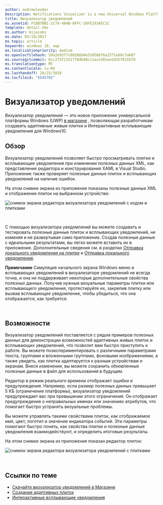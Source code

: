 ```yaml
---
author: andrewleader
Description: Notifications Visualizer is a new Universal Windows Platform (UWP) app in the Store that helps developers design adaptive live tiles for Windows 10.
title: Визуализатор уведомлений
ms.assetid: FCBB7BB1-2C79-484B-8FFC-26FE1934EC1C
template: detail.hbs
ms.author: mijacobs
ms.date: 05/19/2017
ms.topic: article
keywords: windows 10, uwp
ms.localizationpriority: medium
ms.openlocfilehash: 59a2e93f7c09266b0e33d58bf6a2571e60c7a607
ms.sourcegitcommit: 6cc275f2151f78db40c11ace381ee2d35f0155f9
ms.translationtype: MT
ms.contentlocale: ru-RU
ms.lasthandoff: 10/25/2018
ms.locfileid: "5545702"
---
```

# <a name="notifications-visualizer"></a>Визуализатор уведомлений

 


Визуализатор уведомлений — это новое приложение универсальной платформы Windows (UWP) [в магазине](https://www.microsoft.com/store/apps/notifications-visualizer/9nblggh5xsl1) , позволяющая разработчикам создавать адаптивные живые плитки и Интерактивные всплывающие уведомления для Windows10.


## <a name="overview"></a>Обзор

Визуализатор уведомлений позволяет быстро просматривать плитки и всплывающие уведомления при изменении полезных данных XML, как представление редактора и конструирования XAML в Visual Studio. Приложение также проверяет полезные данные плиток и всплывающих уведомлений на наличие ошибок.

На этом снимке экрана из приложения показаны полезные данные XML и отображение плиток на выбранном устройстве:

![снимок экрана редактора визуализатора уведомлений с кодом и плитками](images/notif-visualizer-001.png)

 

С помощью визуализатора уведомлений вы можете создавать и тестировать полезные данные плиток и всплывающих уведомлений, не изменяя и не развертывая само приложение. Создав полезные данные с идеальными результатами, вы легко можете вставить их в приложение. Дополнительные сведения см. в разделах [Отправка локального уведомления на плитке](sending-a-local-tile-notification.md) и [Отправка локального уведомления](send-local-toast.md).

**Примечание**  Симуляция начального экрана Windows меню и всплывающих уведомлений в визуализаторе уведомлений не всегда точна, и она не поддерживает некоторые дополнительные свойства полезных данных. Получив нужные визуальные параметры плитки или всплывающего уведомления, протестируйте их, закрепив плитку или вызвав всплывающее уведомление, чтобы убедиться, что она отображается, как требуется.

 

## <a name="features"></a>Возможности

Визуализатор уведомлений поставляется с рядом примеров полезных данных для демонстрации возможностей адаптивных живых плиток и всплывающих уведомлений, что позволит вам быстро приступить к работе. Вы можете поэкспериментировать с различными параметрами текста, группами и вложенными группами, фоновыми изображениями, а также увидеть, как плитка адаптируется к разным устройствам и экранам. Внеся изменения, вы можете сохранить обновленные полезные данные в файл для использования в будущем.

Редактор в режим реального времени отображает ошибки и предупреждения. Например, если размер полезных данных превышает 5 КБ (ограничение платформы), визуализатор уведомлений предупреждает вас при превышении этого ограничения. Он отображает предупреждения о неправильных именах или значениях атрибутов, что помогает быстро устранять визуальные проблемы.

Вы можете управлять такими свойствами плиток, как отображаемое имя, цвет, логотип и значение индикатора событий. Эти параметры помогают быстро понять, как свойства плитки и полезные данные уведомления взаимодействуют, и определить итоговые результаты.

На этом снимке экрана из приложения показан редактор плиток:

![снимок экрана редактора визуализатора уведомлений с плитками](images/notif-visualizer-004.png)

 

## <a name="related-topics"></a>Ссылки по теме

* [Скачайте визуализатор уведомлений в Магазине](https://www.microsoft.com/store/apps/notifications-visualizer/9nblggh5xsl1)
* [Создание адаптивных плиток](create-adaptive-tiles.md)
* [Интерактивные всплывающие уведомления](adaptive-interactive-toasts.md)